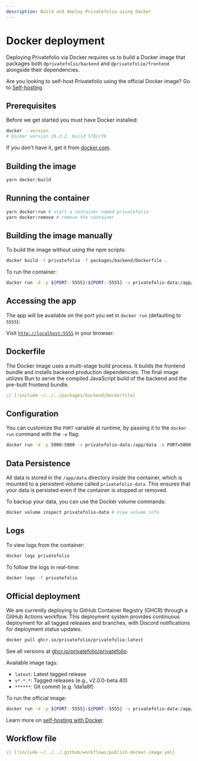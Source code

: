 ```yaml
---
description: Build and deploy Privatefolio using Docker
---
```


# Docker deployment

Deploying Privatefolio via Docker requires us to build a Docker image that packages both `@privatefolio/backend` and `@privatefolio/frontend` alongside their dependencies.

Are you looking to self-host Privatefolio using the official Docker image? Go to [Self-hosting](./self-hosting-with-docker.md).

## Prerequisites

Before we get started you must have Docker installed:

```sh
docker --version
# Docker version 28.3.2, build 578ccf6
```

If you don't have it, get it from [docker.com](https://docs.docker.com/get-docker/).

## Building the image

```sh
yarn docker:build
```

## Running the container

```sh
yarn docker:run # start a container named privatefolio
yarn docker:remove # remove the container
```

## Building the image manually

To build the image without using the npm scripts:

```sh
docker build -t privatefolio -f packages/backend/Dockerfile .
```

To run the container:

```sh
docker run -d -p ${PORT:-5555}:${PORT:-5555} -v privatefolio-data:/app/data --name privatefolio privatefolio
```

## Accessing the app

The app will be available on the port you set in `docker run` (defaulting to `5555`):

Visit [`http://localhost:5555`](http://localhost:5555) in your browser.

## Dockerfile

The Docker image uses a multi-stage build process. It builds the frontend bundle and installs backend production dependencies.
The final image utilizes Bun to serve the compiled JavaScript build of the backend and the pre-built frontend bundle.

```yaml [packages/backend/Dockerfile]
// [!include ~/../../packages/backend/Dockerfile]
```

## Configuration

You can customize the `PORT` variable at runtime, by passing it to the `docker run` command with the `-e` flag:

```sh
docker run -d -p 5000:5000 -v privatefolio-data:/app/data -e PORT=5000 --name privatefolio privatefolio
```

## Data Persistence

All data is stored in the `/app/data` directory inside the container, which is mounted to a persistent volume called `privatefolio-data`. This ensures that your data is persisted even if the container is stopped or removed.

To backup your data, you can use the Docker volume commands:

```sh
docker volume inspect privatefolio-data # View volume info
```

## Logs

To view logs from the container:

```sh
docker logs privatefolio
```

To follow the logs in real-time:

```sh
docker logs -f privatefolio
```

## Official deployment

We are currently deploying to GitHub Container Registry (GHCR) through a GitHub Actions workflow.
This deployment system provides continuous deployment for all tagged releases and branches, with Discord notifications for deployment status updates.

```sh
docker pull ghcr.io/privatefolio/privatefolio:latest
```

See all versions at [ghcr.io/privatefolio/privatefolio](https://github.com/privatefolio/privatefolio/pkgs/container/privatefolio).

Available image tags:

- `latest`: Latest tagged release
- `v*.*.*`: Tagged releases (e.g., v2.0.0-beta.40)
- `******`: Git commit (e.g. 1da1a8f)

To run the official image:

```sh
docker run -d -p ${PORT:-5555}:${PORT:-5555} -v privatefolio-data:/app/data --name privatefolio ghcr.io/privatefolio/privatefolio:latest
```

Learn more on [self-hosting with Docker](./self-hosting-with-docker.md).

## Workflow file

```yaml [.github/workflows/publish-docker-image.yml]
// [!include ~/../../.github/workflows/publish-docker-image.yml]
```
